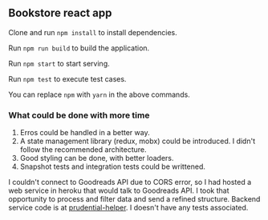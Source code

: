 ## Bookstore react app

Clone and run `npm install` to install dependencies.

Run `npm run build` to build the application.

Run `npm start` to start serving.

Run `npm test` to execute test cases.

You can replace `npm` with `yarn` in the above commands.

### What could be done with more time
1. Erros could be handled in a better way.
2. A state management library (redux, mobx) could be introduced. I didn't follow the recommended architecture.
3. Good styling can be done, with better loaders.
4. Snapshot tests and integration tests could be writtened.

I couldn't connect to Goodreads API due to CORS error, so I had hosted a web service in heroku that would talk to Goodreads API. I took that opportunity to process and filter data and send a refined structure. Backend service code is at [prudential-helper](https://github.com/muralimulagalapati/prudential-helper/). I doesn't have any tests associated.
